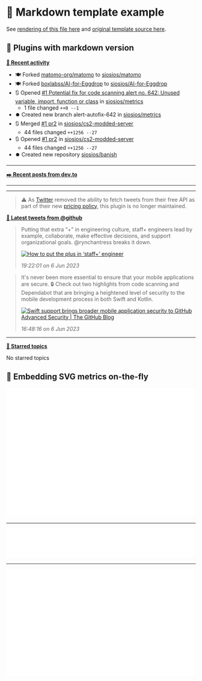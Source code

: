# 📒 Markdown template example

See [rendering of this file here](https://github.com/siosios/metrics/blob/examples/metrics.markdown.full.md) and [original template source here](https://github.com/siosios/metrics/blob/master/source/templates/markdown/example.md).

## 🧩 Plugins with markdown version

**[📰 Recent activity](https://github.com/siosios)**
* 🍽️ Forked [matomo-org/matomo](https://github.com/matomo-org/matomo) to [siosios/matomo](https://github.com/siosios/matomo)
* 🍽️ Forked [boxlabss/AI-for-Eggdrop](https://github.com/boxlabss/AI-for-Eggdrop) to [siosios/AI-for-Eggdrop](https://github.com/siosios/AI-for-Eggdrop)
* 🔃 Opened [#1 Potential fix for code scanning alert no. 642: Unused variable, import, function or class](https://github.com/siosios/metrics/pull/1) in [siosios/metrics](https://github.com/siosios/metrics)
  * 1 file changed `++0 --1`
* ⏺️ Created new branch alert-autofix-642 in [siosios/metrics](https://github.com/siosios/metrics)
* 🔃 Merged [#1 pr2](https://github.com/siosios/cs2-modded-server/pull/1) in [siosios/cs2-modded-server](https://github.com/siosios/cs2-modded-server)
  * 44 files changed `++1256 --27`
* 🔃 Opened [#1 pr2](https://github.com/siosios/cs2-modded-server/pull/1) in [siosios/cs2-modded-server](https://github.com/siosios/cs2-modded-server)
  * 44 files changed `++1256 --27`
* ⏺️ Created new repository  [siosios/banish](https://github.com/siosios/banish)


___

**[✒️ Recent posts from dev.to](https://dev.to/siosios)**


___



___

> ⚠️ As [Twitter](https://twitter.com) removed the ability to fetch tweets from their free API as part of their new [pricing policy](https://developer.twitter.com/en/docs/twitter-api/getting-started/about-twitter-api), this plugin is no longer maintained.

<!--  -->
<!-- Example rendering before the plugin was deprecated
-->

**[🐤 Latest tweets from @github](https://twitter.com/github)**
> Putting that extra “+” in engineering culture, staff+ engineers lead by example, collaborate, make effective decisions, and support organizational goals. <span class="mention">@rynchantress</span> breaks it down.
>
> <a href="GitHub"><img src="https://images.ctfassets.net/s5uo95nf6njh/3sBQCkU6O0Lwc2Tp2LkMrU/e20b22c6ecaa66be267ebdf2d7774816/1920x1080-ReadMe-Site_Hero-Ryn_Daniels.jpg" alt="How to put the plus in ‘staff+’ engineer " height="200"></a>
>
> *19:22:01 on 6 Jun 2023*

> It's never been more essential to ensure that your mobile applications are secure. 🔒 Check out two highlights from code scanning and Dependabot that are bringing a heightened level of security to the mobile development process in both Swift and Kotlin.
>
> <a href="The GitHub Blog"><img src="https://github.blog/wp-content/uploads/2023/05/1200.630-Security-wLogo.png" alt="Swift support brings broader mobile application security to GitHub Advanced Security | The GitHub Blog" height="200"></a>
>
> *16:48:16 on 6 Jun 2023*

<!--
-->

___

**[📌 Starred topics](https://github.com/siosios?tab=stars)**

No starred topics


## 🎈 Embedding SVG metrics on-the-fly

<img src="https://github.com/siosios/metrics/blob/examples/.cache/example-isocalendar.svg">

___

<img src="https://github.com/siosios/metrics/blob/examples/.cache/example-languages-pdf.svg">

___

<img src="https://github.com/siosios/metrics/blob/examples/.cache/example-base-pdf.svg">
